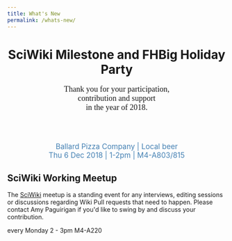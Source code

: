 ```yaml
---
title: What's New
permalink: /whats-new/
---
```


<div class="notice--info" style="text-align:center;">
    <h1><i class="fas fa-beer fa-2x"></i> SciWiki Milestone and FHBig Holiday Party</h1>
  <p style="font-family:cursive;font-size:130%;"> Thank you for your participation,<br> contribution and support<br>  in the year of 2018. 
  </p>
  <br>
  <br>
  <p style="color:steelblue;font-size:120%">
  Ballard Pizza Company | Local beer <br>Thu 6 Dec 2018 | 1-2pm | M4-A803/815
  </p>
</div> 


## <i class="fab fa-meetup fa-2x"></i> SciWiki Working Meetup
The [SciWiki](https://github.com/FredHutch/wiki ) meetup is a standing event for any interviews, editing sessions or discussions regarding Wiki Pull requests that need to happen.  Please contact Amy Paguirigan if you'd like to swing by and discuss your contribution.  


<i class="fas fa-calendar-check"></i> every Monday
<i class="fas fa-clock"> </i>  2 - 3pm
<i class="fas fa-map-marker-alt"></i> M4-A220

